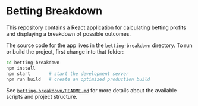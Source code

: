 # Betting Breakdown

This repository contains a React application for calculating betting profits and displaying a breakdown of possible outcomes.

The source code for the app lives in the `betting-breakdown` directory. To run or build the project, first change into that folder:

```bash
cd betting-breakdown
npm install
npm start       # start the development server
npm run build   # create an optimized production build
```

See [`betting-breakdown/README.md`](betting-breakdown/README.md) for more details about the available scripts and project structure.
